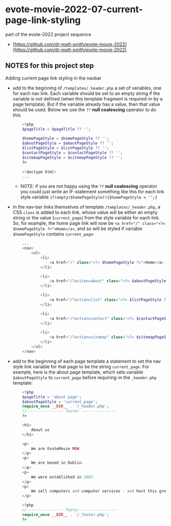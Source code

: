 # evote-movie-2022-07-current-page-link-styling

part of the evote-2022 project sequence

- [https://github.com/dr-matt-smith/evote-movie-2022](https://github.com/dr-matt-smith/evote-movie-2022)


## NOTES for this project step

Adding current page link styling in the navbar

- add to the beginning of `/templates/_header.php` a set of variables, one for each nav link. Each variable should be set to an empty string if the variable is not defined (when this template fragment is required-in by a page template). But if the variable already has a value, then that value should be used. Below we use the `??` **null coalescing** operator to do this. 


  ```php
      <?php
      $pageTitle = $pageTitle ?? '';
      
      $homePageStyle = $homePageStyle ?? '';
      $aboutPageStyle = $aboutPageStyle ?? '';
      $listPageStyle = $listPageStyle ?? '';
      $contactPageStyle = $contactPageStyle ?? '';
      $sitemapPageStyle = $sitemapPageStyle ?? '';
      ?>
      
      <!doctype html>
      ...
  ```

  - NOTE: if you are not happy using the `??` **null coalescing** operator you could just write an IF-statement something like this for each link style variable `if(empty($homePageStyle)){$homePageStyle = '';}`


- In the nav-bar links themselves of template `/templates/_header.php`, a CSS `class` is added to each link, whose value will be either an empty string or the value (`current_page`) from the style variable for each link. So, for example, the home page link will now be `<a href="/" class="<?= $homePageStyle ?>">Home</a>`, and so will be styled if variable `$homePageStyle` contains `current_page`:

    ```php
        ...
        <nav>
            <ul>
                <li>
                    <a href="/" class="<?= $homePageStyle ?>">Home</a>
                </li>

                <li>
                    <a href="/?action=about" class="<?= $aboutPageStyle ?>">About Us</a>
                </li>

                <li>
                    <a href="/?action=list" class="<?= $listPageStyle ?>">Movie ratings</a>
                </li>

                <li>
                    <a href="/?action=contact" class="<?= $contactPageStyle ?>">Contact Us</a>
                </li>

                <li>
                    <a href="/?action=sitemap" class="<?= $sitemapPageStyle ?>">Site Map</a>
                </li>
            </ul>
        </nav>
    ```

- add to the beginning of each page template a statement to set the nav style link variable for that page to be the string `current_page`. For example, here is the about page template, which sets variable `$aboutPageStyle` to `current_page` before requiring-in the `_header.php` template:

  ```php
      <?php
      $pageTitle = 'about page';
      $aboutPageStyle = 'current_page';
      require_once __DIR__ . '/_header.php';
      //---------------- footer ---------------
      ?>

      <h1>
          About us
      </h1>

      <p>
          We are EvoteMovie MGW
      </p>
      <p>
          We are based in Dublin.
      </p>
      <p>
          We were established in 2007.
      </p>
      <p>
          We sell computers and computer services - and host this great movie voting site!.
      </p>

      <?php
      //---------------- footer ---------------
      require_once __DIR__ . '/_footer.php';
      ?>
  ```
